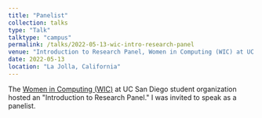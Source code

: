 ```yaml
---
title: "Panelist"
collection: talks
type: "Talk"
talktype: "campus"
permalink: /talks/2022-05-13-wic-intro-research-panel
venue: "Introduction to Research Panel, Women in Computing (WIC) at UC San Diego"
date: 2022-05-13
location: "La Jolla, California"
---
```

The <a href="http://wic.ucsd.edu/" target="_blank">Women in Computing (WIC)</a> at UC San Diego student organization hosted an "Introduction to Research Panel." I was invited to speak as a panelist.
